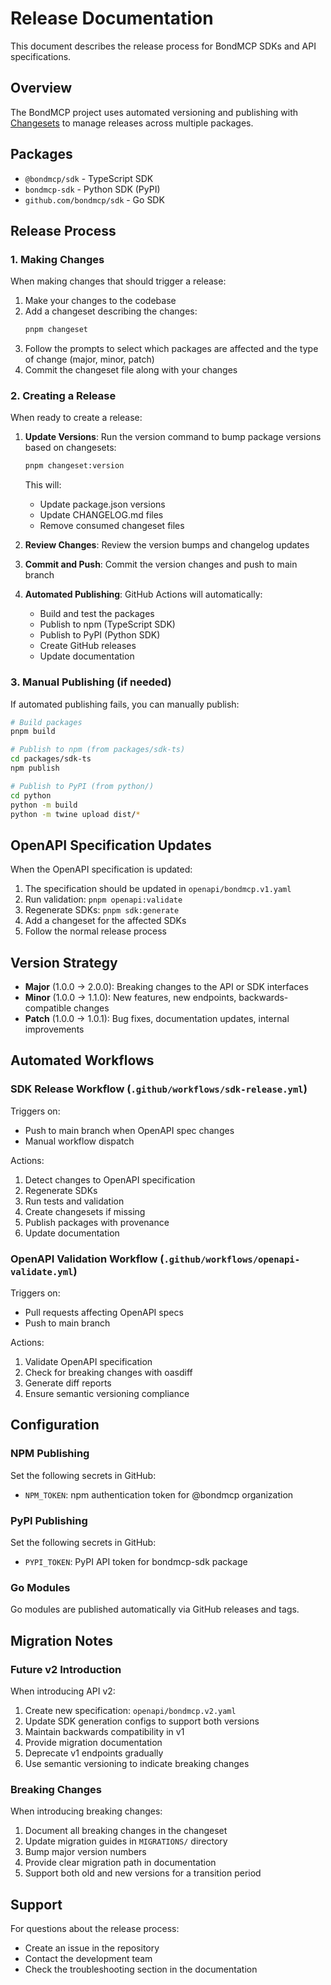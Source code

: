 # Release Documentation

This document describes the release process for BondMCP SDKs and API specifications.

## Overview

The BondMCP project uses automated versioning and publishing with [Changesets](https://github.com/changesets/changesets) to manage releases across multiple packages.

## Packages

- `@bondmcp/sdk` - TypeScript SDK
- `bondmcp-sdk` - Python SDK (PyPI)
- `github.com/bondmcp/sdk` - Go SDK

## Release Process

### 1. Making Changes

When making changes that should trigger a release:

1. Make your changes to the codebase
2. Add a changeset describing the changes:
   ```bash
   pnpm changeset
   ```
3. Follow the prompts to select which packages are affected and the type of change (major, minor, patch)
4. Commit the changeset file along with your changes

### 2. Creating a Release

When ready to create a release:

1. **Update Versions**: Run the version command to bump package versions based on changesets:
   ```bash
   pnpm changeset:version
   ```
   This will:
   - Update package.json versions
   - Update CHANGELOG.md files
   - Remove consumed changeset files

2. **Review Changes**: Review the version bumps and changelog updates

3. **Commit and Push**: Commit the version changes and push to main branch

4. **Automated Publishing**: GitHub Actions will automatically:
   - Build and test the packages
   - Publish to npm (TypeScript SDK)
   - Publish to PyPI (Python SDK)
   - Create GitHub releases
   - Update documentation

### 3. Manual Publishing (if needed)

If automated publishing fails, you can manually publish:

```bash
# Build packages
pnpm build

# Publish to npm (from packages/sdk-ts)
cd packages/sdk-ts
npm publish

# Publish to PyPI (from python/)
cd python
python -m build
python -m twine upload dist/*
```

## OpenAPI Specification Updates

When the OpenAPI specification is updated:

1. The specification should be updated in `openapi/bondmcp.v1.yaml`
2. Run validation: `pnpm openapi:validate`
3. Regenerate SDKs: `pnpm sdk:generate`
4. Add a changeset for the affected SDKs
5. Follow the normal release process

## Version Strategy

- **Major** (1.0.0 → 2.0.0): Breaking changes to the API or SDK interfaces
- **Minor** (1.0.0 → 1.1.0): New features, new endpoints, backwards-compatible changes
- **Patch** (1.0.0 → 1.0.1): Bug fixes, documentation updates, internal improvements

## Automated Workflows

### SDK Release Workflow (`.github/workflows/sdk-release.yml`)

Triggers on:
- Push to main branch when OpenAPI spec changes
- Manual workflow dispatch

Actions:
1. Detect changes to OpenAPI specification
2. Regenerate SDKs
3. Run tests and validation
4. Create changesets if missing
5. Publish packages with provenance
6. Update documentation

### OpenAPI Validation Workflow (`.github/workflows/openapi-validate.yml`)

Triggers on:
- Pull requests affecting OpenAPI specs
- Push to main branch

Actions:
1. Validate OpenAPI specification
2. Check for breaking changes with oasdiff
3. Generate diff reports
4. Ensure semantic versioning compliance

## Configuration

### NPM Publishing

Set the following secrets in GitHub:
- `NPM_TOKEN`: npm authentication token for @bondmcp organization

### PyPI Publishing

Set the following secrets in GitHub:
- `PYPI_TOKEN`: PyPI API token for bondmcp-sdk package

### Go Modules

Go modules are published automatically via GitHub releases and tags.

## Migration Notes

### Future v2 Introduction

When introducing API v2:

1. Create new specification: `openapi/bondmcp.v2.yaml`
2. Update SDK generation configs to support both versions
3. Maintain backwards compatibility in v1
4. Provide migration documentation
5. Deprecate v1 endpoints gradually
6. Use semantic versioning to indicate breaking changes

### Breaking Changes

When introducing breaking changes:

1. Document all breaking changes in the changeset
2. Update migration guides in `MIGRATIONS/` directory
3. Bump major version numbers
4. Provide clear migration path in documentation
5. Support both old and new versions for a transition period

## Support

For questions about the release process:
- Create an issue in the repository
- Contact the development team
- Check the troubleshooting section in the documentation